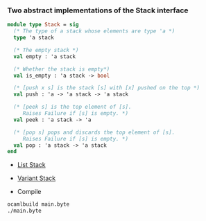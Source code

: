 ### Two abstract implementations of the Stack interface
```ocaml
module type Stack = sig
  (* The type of a stack whose elements are type 'a *)
  type 'a stack

  (* The empty stack *)
  val empty : 'a stack

  (* Whether the stack is empty*)
  val is_empty : 'a stack -> bool

  (* [push x s] is the stack [s] with [x] pushed on the top *)
  val push : 'a -> 'a stack -> 'a stack

  (* [peek s] is the top element of [s]. 
     Raises Failure if [s] is empty. *)
  val peek : 'a stack -> 'a

  (* [pop s] pops and discards the top element of [s]. 
     Raises Failure if [s] is empty. *)
  val pop : 'a stack -> 'a stack
end
```

* [List Stack](liststack.ml)
* [Variant Stack](varstack.ml)

* Compile
```ocaml
ocamlbuild main.byte
./main.byte
```